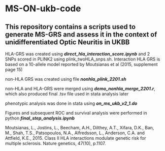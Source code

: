 # MS-ON-ukb-code
## This repository contains a scripts used to generate MS-GRS and assess it in the context of unidifferentiated Optic Neuritis in UKBB

HLA-GRS was created using ***direct_hla_interaction_score.ipynb*** and 2 SNPs scored in PLINK2 using plink_twoHLA_snps.sh. Interaction HLA GRS is based on a 10-allele model reported by Moutsianas et al (2015, supplement page 15)

non-HLA GRS was created using file ***nonhla_plink_2201.sh***

non-HLA and HLA-GRS were merged using ***demo_nonhla_merge_2201.r***, which also produced final .tsv file used in stata analysis later

phenotypic analysis was done in stata using ***on_ms_ukb_v2_1.do*** 

Figures and subsequent ROC and survival analysis were performed in python ***final_step_analysis.ipynb***

Moutsianas, L., Jostins, L., Beecham, A.H., Dilthey, A.T., Xifara, D.K., Ban, M., Shah, T.S., Patsopoulos, N.A., Alfredsson, L., Anderson, C.A. and Attfield, K.E., 2015. Class II HLA interactions modulate genetic risk for multiple sclerosis. Nature genetics, 47(10), p.1107.
